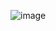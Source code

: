 ![image](https://user-images.githubusercontent.com/72289126/161432915-8e60d32f-4ba6-401f-a1f8-3b2ea283fae6.png)
